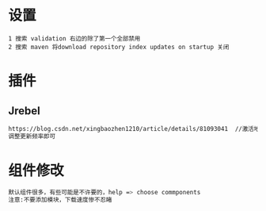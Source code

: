 # 设置

```
1 搜索 validation 右边的除了第一个全部禁用
2 搜索 maven 将download repository index updates on startup 关闭
```



# 插件

## Jrebel

```bash
https://blog.csdn.net/xingbaozhen1210/article/details/81093041	//激活地址
调整更新频率即可
```

# 组件修改

```bash
默认组件很多，有些可能是不许要的，help => choose commponents
注意:不要添加模块，下载速度惨不忍睹
```

